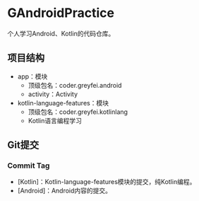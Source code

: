 # GAndroidPractice

个人学习Android、Kotlin的代码仓库。



## 项目结构

- app：模块
  - 顶级包名：coder.greyfei.android
  - activity：Activity
- kotlin-language-features：模块
  - 顶级包名：coder.greyfei.kotlinlang
  - Kotlin语言编程学习



## Git提交

### Commit Tag

- [Kotlin]：Kotlin-language-features模块的提交，纯Kotlin编程。
- [Android]：Android内容的提交。



